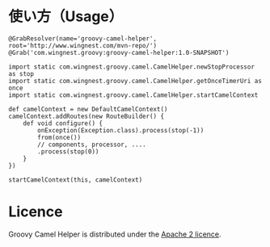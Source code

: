 使い方（Usage）
=====

```
@GrabResolver(name='groovy-camel-helper', root='http://www.wingnest.com/mvn-repo/')
@Grab('com.wingnest.groovy:groovy-camel-helper:1.0-SNAPSHOT')

import static com.wingnest.groovy.camel.CamelHelper.newStopProcessor as stop
import static com.wingnest.groovy.camel.CamelHelper.getOnceTimerUri as once
import static com.wingnest.groovy.camel.CamelHelper.startCamelContext

def camelContext = new DefaultCamelContext()
camelContext.addRoutes(new RouteBuilder() {
    def void configure() {
        onException(Exception.class).process(stop(-1))
        from(once())
        // components, processor, ....
        .process(stop(0))
    }
})

startCamelContext(this, camelContext)
```

Licence
========
Groovy Camel Helper is distributed under the [Apache 2 licence](http://www.apache.org/licenses/LICENSE-2.0.html).
 
